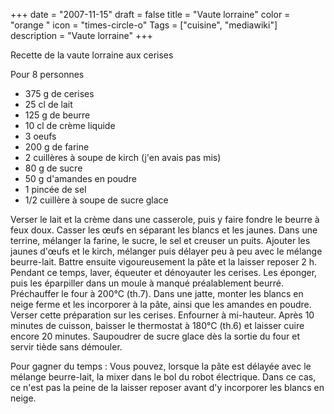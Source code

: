 +++
date = "2007-11-15"
draft = false
title = "Vaute lorraine"
color = "orange "
icon = "times-circle-o"
Tags = ["cuisine", "mediawiki"]
description = "Vaute lorraine"
+++

Recette de la vaute lorraine aux cerises

Pour 8 personnes

-   375 g de cerises
-   25 cl de lait
-   125 g de beurre
-   10 cl de crème liquide
-   3 oeufs
-   200 g de farine
-   2 cuillères à soupe de kirch (j'en avais pas mis)
-   80 g de sucre
-   50 g d'amandes en poudre
-   1 pincée de sel
-   1/2 cuillère à soupe de sucre glace

Verser le lait et la crème dans une casserole, puis y faire fondre le
beurre à feux doux. Casser les œufs en séparant les blancs et les
jaunes. Dans une terrine, mélanger la farine, le sucre, le sel et
creuser un puits. Ajouter les jaunes d'œufs et le kirch, mélanger puis
délayer peu à peu avec le mélange beurre-lait. Battre ensuite
vigoureusement la pâte et la laisser reposer 2 h. Pendant ce temps,
laver, équeuter et dénoyauter les cerises. Les éponger, puis les
éparpiller dans un moule à manqué préalablement beurré. Préchauffer le
four à 200°C (th.7). Dans une jatte, monter les blancs en neige ferme et
les incorporer à la pâte, ainsi que les amandes en poudre. Verser cette
préparation sur les cerises. Enfourner à mi-hauteur. Après 10 minutes de
cuisson, baisser le thermostat à 180°C (th.6) et laisser cuire encore 20
minutes. Saupoudrer de sucre glace dès la sortie du four et servir tiède
sans démouler.

Pour gagner du temps : Vous pouvez, lorsque la pâte est délayée avec le
mélange beurre-lait, la mixer dans le bol du robot électrique. Dans ce
cas, ce n'est pas la peine de la laisser reposer avant d'y incorporer
les blancs en neige.
